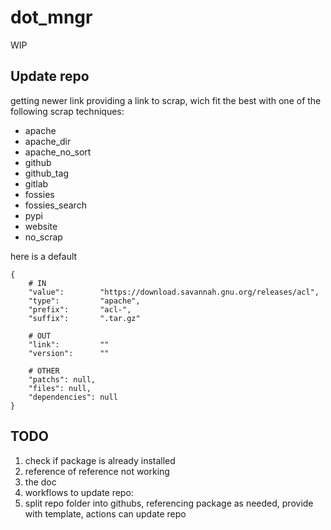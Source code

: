 # dot_mngr

WIP

## Update repo

getting newer link providing a link to scrap, wich fit the best with one of the
following scrap techniques:
- apache
- apache_dir
- apache_no_sort
- github
- github_tag
- gitlab
- fossies
- fossies_search
- pypi
- website
- no_scrap

here is a default

```shell
{
	# IN
	"value":		"https://download.savannah.gnu.org/releases/acl",
	"type":			"apache",
	"prefix":		"acl-",
	"suffix":		".tar.gz"

	# OUT
	"link":			""
	"version":		""

	# OTHER
	"patchs": null,
	"files": null,
	"dependencies": null
}
```

## TODO

1. check if package is already installed
1. reference of reference not working
1. the doc
1. workflows to update repo:
  1. split repo folder into githubs, referencing package as needed, provide
  with template, actions can update repo
